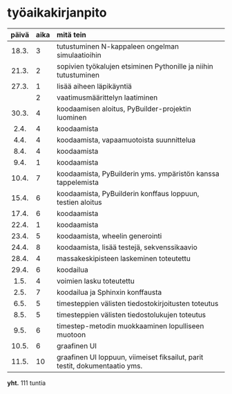 # työaikakirjanpito

| päivä | aika | mitä tein  |
| :----:|:-----| :-----|
| 18.3. | 3    | tutustuminen N-kappaleen ongelman simulaatioihin |
| 21.3. | 2    | sopivien työkalujen etsiminen Pythonille ja niihin tutustuminen |
| 27.3. | 1    | lisää aiheen läpikäyntiä |
|       | 2    | vaatimusmäärittelyn laatiminen |
| 30.3. | 4    | koodaamisen aloitus, PyBuilder-projektin luominen |
| 2.4.  | 4    | koodaamista |
| 4.4.  | 4    | koodaamista, vapaamuotoista suunnittelua |
| 8.4.  | 4    | koodaamista |
| 9.4.  | 1    | koodaamista |
| 10.4. | 7    | koodaamista, PyBuilderin yms. ympäristön kanssa tappelemista |
| 15.4. | 6	   | koodaamista, PyBuilderin konffaus loppuun, testien aloitus |
| 17.4. | 6    | koodaamista |
| 22.4. | 1	   | koodaamista |
| 23.4. | 5	   | koodaamista, wheelin generointi |
| 24.4. | 8    | koodaamista, lisää testejä, sekvenssikaavio |
| 28.4. | 4    | massakeskipisteen laskeminen toteutettu |
| 29.4. | 6    | koodailua |
| 1.5.  | 4    | voimien lasku toteutettu |
| 2.5.  | 7    | koodailua ja Sphinxin konffausta |
| 6.5.  | 5    | timesteppien välisten tiedostokirjoitusten toteutus |
| 8.5.  | 5    | timesteppien välisten tiedostolukujen toteutus |
| 9.5.  | 6    | timestep-metodin muokkaaminen lopulliseen muotoon |
| 10.5. | 6    | graafinen UI |
| 11.5. | 10   | graafinen UI loppuun, viimeiset fiksailut, parit testit, dokumentaatio yms. |

__yht.__ 111 tuntia

